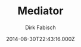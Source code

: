 ---
title: Mediator
github: 'https://github.com/dirkfabisch/mediator'
demo: 'http://blog.base68.com'
author: Dirk Fabisch
ssg:
  - Jekyll
cms:
  - No Cms
date: 2014-08-30T22:43:16.000Z
github_branch: master
description: a medium inspired jekyll theme
stale: true
---